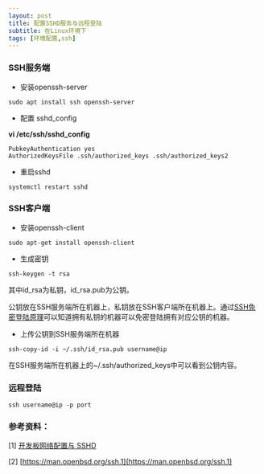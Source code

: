 ```yaml
---
layout: post
title: 配置SSHD服务与远程登陆
subtitle: 在Linux环境下
tags: [环境配置,ssh]
---
```


### SSH服务端

- 安装openssh-server

```shell
sudo apt install ssh openssh-server
```

- 配置 sshd_config

**vi /etc/ssh/sshd_config**

```
PubkeyAuthentication yes
AuthorizedKeysFile .ssh/authorized_keys .ssh/authorized_keys2
```

- 重启sshd

```shell
systemctl restart sshd
```



### SSH客户端
- 安装openssh-client

```
sudo apt-get install openssh-client
```

- 生成密钥

```shell
ssh-keygen -t rsa
```

其中id_rsa为私钥，id_rsa.pub为公钥。

公钥放在SSH服务端所在机器上，私钥放在SSH客户端所在机器上。通过[SSH免密登陆原理](https://zhuanlan.zhihu.com/p/397692994)可以知道拥有私钥的机器可以免密登陆拥有对应公钥的机器。

- 上传公钥到SSH服务端所在机器

```shell
ssh-copy-id -i ~/.ssh/id_rsa.pub username@ip
```

在SSH服务端所在机器上的~/.ssh/authorized_keys中可以看到公钥内容。



### 远程登陆

```shell
ssh username@ip -p port
```



### 参考资料：

[1] [开发板网络配置与 SSHD](https://yoc.docs.t-head.cn/icebook/Chapter1-%E5%87%86%E5%A4%87%E5%B7%A5%E4%BD%9C/5-%E5%BC%80%E5%8F%91%E6%9D%BF%E7%BD%91%E7%BB%9C%E9%85%8D%E7%BD%AE%E4%B8%8ESSH.html)

[2] [https://man.openbsd.org/ssh.1](https://man.openbsd.org/ssh.1)